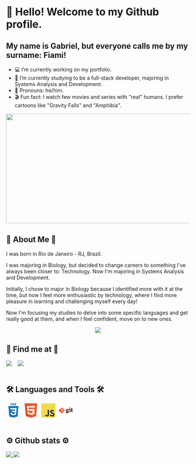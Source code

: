 # 👋 Hello! Welcome to my Github profile.
## My name is Gabriel, but everyone calls me by my surname: Fiami!

- 💻 I’m currently working on my portfolio.
- 🧠 I’m currently studying to be a full-stack developer, majoring in Systems Analysis and Development.
- 🌈 Pronouns: he/him.
- 🎬 Fun fact: I watch few movies and series with "real" humans. I prefer cartoons like "Gravity Falls" and "Amphibia".
<div align="center">
  <img src="https://media.giphy.com/media/iIqmM5tTjmpOB9mpbn/giphy.gif" width="600" height="300"/>
</div>

## 📜 About Me 📜
I was born in Rio de Janeiro - RJ, Brazil.

I was majoring in Biology, but decided to change careers to something I've always been closer to: Technology. Now I'm majoring in Systems Analysis and Development.

Initially, I chose to major in Biology because I identified more with it at the time, but now I feel more enthusiastic by technology, where I find more pleasure in learning and challenging myself every day!

Now I'm focusing my studies to delve into some specific languages and get really good at them, and when I feel confident, move on to new ones.
<div id="header" align="center">
  <img src="https://media.giphy.com/media/jdPMeyv9rn0hZHh8n9/giphy.gif" width="200"/>
</div>

## 📧 Find me at 📧
<div>
<a href = "mailto:gabrielfiami.dev@gmail.com"><img src="https://img.shields.io/badge/Gmail-D14836?style=for-the-badge&logo=gmail&logoColor=white" target="_blank"></a>
&nbsp;&nbsp;
<a href="https://www.linkedin.com/in/gabriel-fiami-de-souza-pereira-36038b253/" target="_blank"><img src="https://img.shields.io/badge/-LinkedIn-%230077B5?style=for-the-badge&logo=linkedin&logoColor=white" target="_blank"></a>   
</div>
</br>

## 🛠️ Languages and Tools 🛠️

<div>
  <img src="https://github.com/devicons/devicon/blob/master/icons/css3/css3-plain-wordmark.svg"  title="CSS3" alt="CSS" width="40" height="40"/>&nbsp;
  <img src="https://github.com/devicons/devicon/blob/master/icons/html5/html5-original.svg" title="HTML5" alt="HTML" width="40" height="40"/>&nbsp;
  <img src="https://github.com/devicons/devicon/blob/master/icons/javascript/javascript-original.svg" title="JavaScript" alt="JavaScript" width="40" height="40"/>&nbsp;
  <img src="https://github.com/devicons/devicon/blob/master/icons/git/git-original-wordmark.svg" title="Git" **alt="Git" width="40" height="40"/>
</div>
</br>

## ⚙️ Github stats ⚙️
<div>
<a href="https://github.com/gfiami">
<img height="180em" src="https://github-readme-stats.vercel.app/api/top-langs/?username=gfiami&layout=compact&langs_count=7&theme=dracula"/>
<img height="180em" src="https://github-readme-stats.vercel.app/api?username=gfiami&show_icons=true&theme=dracula&include_all_commits=true&count_private=true"/>
</div>
